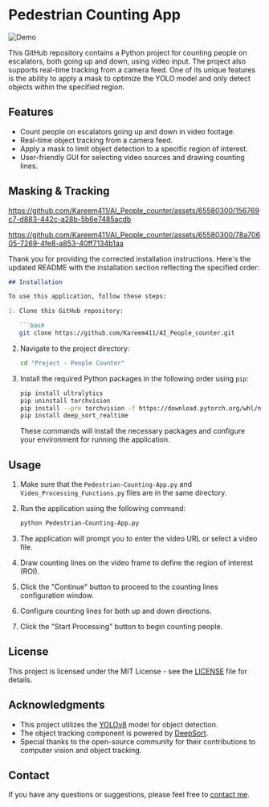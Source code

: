 # Pedestrian Counting App

![Demo](demo.gif)

This GitHub repository contains a Python project for counting people on escalators, both going up and down, using video input. The project also supports real-time tracking from a camera feed. One of its unique features is the ability to apply a mask to optimize the YOLO model and only detect objects within the specified region.

## Features

- Count people on escalators going up and down in video footage.
- Real-time object tracking from a camera feed.
- Apply a mask to limit object detection to a specific region of interest.
- User-friendly GUI for selecting video sources and drawing counting lines.

## Masking & Tracking



https://github.com/Kareem411/AI_People_counter/assets/65580300/156769c7-d883-442c-a28b-5b6e7485acdb



https://github.com/Kareem411/AI_People_counter/assets/65580300/78a70605-7269-4fe8-a853-40ff7134b1aa




Thank you for providing the corrected installation instructions. Here's the updated README with the installation section reflecting the specified order:

```markdown
## Installation

To use this application, follow these steps:

1. Clone this GitHub repository:

   ```bash
   git clone https://github.com/Kareem411/AI_People_counter.git
   ```

2. Navigate to the project directory:

   ```bash
   cd "Project - People Counter"
   ```

3. Install the required Python packages in the following order using `pip`:

   ```bash
   pip install ultralytics
   pip uninstall torchvision
   pip install --pre torchvision -f https://download.pytorch.org/whl/nightly/cu118/torch_nightly.html
   pip install deep_sort_realtime
   ```

   These commands will install the necessary packages and configure your environment for running the application.

## Usage

1. Make sure that the `Pedestrian-Counting-App.py` and `Video_Processing_Functions.py` files are in the same directory.

2. Run the application using the following command:

   ```bash
   python Pedestrian-Counting-App.py
   ```

3. The application will prompt you to enter the video URL or select a video file.

4. Draw counting lines on the video frame to define the region of interest (ROI).

5. Click the "Continue" button to proceed to the counting lines configuration window.

6. Configure counting lines for both up and down directions.

7. Click the "Start Processing" button to begin counting people.

## License

This project is licensed under the MIT License - see the [LICENSE](LICENSE) file for details.

## Acknowledgments

- This project utilizes the [YOLOv8](https://github.com/ultralytics/ultralytics) model for object detection.
- The object tracking component is powered by [DeepSort](https://github.com/ultralytics/deepsort).
- Special thanks to the open-source community for their contributions to computer vision and object tracking.

## Contact

If you have any questions or suggestions, please feel free to [contact me](zadkareem@gmail.com).
```
